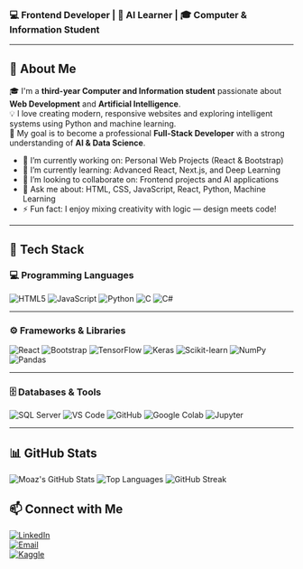### 💻 Frontend Developer | 🤖 AI Learner | 🎓 Computer & Information Student  

---

## 🧠 About Me  
🎓 I'm a **third-year Computer and Information student** passionate about **Web Development** and **Artificial Intelligence**.  
💡 I love creating modern, responsive websites and exploring intelligent systems using Python and machine learning.  
🚀 My goal is to become a professional **Full-Stack Developer** with a strong understanding of **AI & Data Science**.  

- 🔭 I’m currently working on: Personal Web Projects (React & Bootstrap)  
- 🌱 I’m currently learning: Advanced React, Next.js, and Deep Learning  
- 👯 I’m looking to collaborate on: Frontend projects and AI applications  
- 💬 Ask me about: HTML, CSS, JavaScript, React, Python, Machine Learning  
- ⚡ Fun fact: I enjoy mixing creativity with logic — design meets code!  

---

## 🧰 Tech Stack  

### 💻 Programming Languages  
![HTML5](https://img.shields.io/badge/HTML5-E34F26?style=for-the-badge&logo=html5&logoColor=white)
![JavaScript](https://img.shields.io/badge/JavaScript-F7DF1E?style=for-the-badge&logo=javascript&logoColor=black)
![Python](https://img.shields.io/badge/Python-3776AB?style=for-the-badge&logo=python&logoColor=white)
![C](https://img.shields.io/badge/C-00599C?style=for-the-badge&logo=c&logoColor=white)
![C#](https://img.shields.io/badge/C%23-239120?style=for-the-badge&logo=c-sharp&logoColor=white)

---

### ⚙️ Frameworks & Libraries  
![React](https://img.shields.io/badge/React-20232A?style=for-the-badge&logo=react&logoColor=61DAFB)
![Bootstrap](https://img.shields.io/badge/Bootstrap-563D7C?style=for-the-badge&logo=bootstrap&logoColor=white)
![TensorFlow](https://img.shields.io/badge/TensorFlow-FF6F00?style=for-the-badge&logo=tensorflow&logoColor=white)
![Keras](https://img.shields.io/badge/Keras-D00000?style=for-the-badge&logo=keras&logoColor=white)
![Scikit-learn](https://img.shields.io/badge/Scikit--learn-F7931E?style=for-the-badge&logo=scikit-learn&logoColor=white)
![NumPy](https://img.shields.io/badge/NumPy-013243?style=for-the-badge&logo=numpy&logoColor=white)
![Pandas](https://img.shields.io/badge/Pandas-150458?style=for-the-badge&logo=pandas&logoColor=white)

---

### 🗄️ Databases & Tools  
![SQL Server](https://img.shields.io/badge/SQL_Server-CC2927?style=for-the-badge&logo=microsoft-sql-server&logoColor=white)
![VS Code](https://img.shields.io/badge/VS_Code-007ACC?style=for-the-badge&logo=visual-studio-code&logoColor=white)
![GitHub](https://img.shields.io/badge/GitHub-181717?style=for-the-badge&logo=github&logoColor=white)
![Google Colab](https://img.shields.io/badge/Google_Colab-F9AB00?style=for-the-badge&logo=google-colab&logoColor=white)
![Jupyter](https://img.shields.io/badge/Jupyter-F37626?style=for-the-badge&logo=jupyter&logoColor=white)

---

## 📊 GitHub Stats  

![Moaz's GitHub Stats](https://github-readme-stats.vercel.app/api?username=moazwaelamer&show_icons=true&theme=tokyonight)
![Top Languages](https://github-readme-stats.vercel.app/api/top-langs/?username=moazwaelamer&layout=compact&theme=tokyonight)
![GitHub Streak](https://github-readme-streak-stats.herokuapp.com/?user=moazwaelamer&theme=tokyonight)
## 📫 Connect with Me  
[![LinkedIn](https://img.shields.io/badge/LinkedIn-blue?style=for-the-badge&logo=linkedin&logoColor=white)](https://www.linkedin.com/in/moaz-wael-4bb290377)  
[![Email](https://img.shields.io/badge/Email-D14836?style=for-the-badge&logo=gmail&logoColor=white)](mailto:moazwael2210@icloud.com)  
[![Kaggle](https://img.shields.io/badge/Kaggle-20BEFF?style=for-the-badge&logo=kaggle&logoColor=white)](https://www.kaggle.com/moazwael20200)


